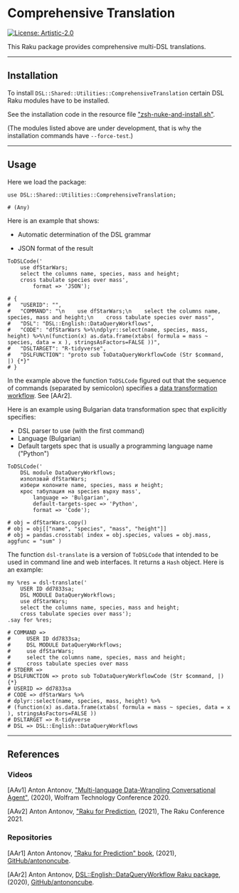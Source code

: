 # Comprehensive Translation

[![License: Artistic-2.0](https://img.shields.io/badge/License-Artistic%202.0-0298c3.svg)](https://opensource.org/licenses/Artistic-2.0)

This Raku package provides comprehensive multi-DSL translations.

-------

## Installation

To install 
`DSL::Shared::Utilities::ComprehensiveTranslation` 
certain DSL Raku modules have to be installed.

See the installation code in the resource file ["zsh-nuke-and-install.sh"](./resources/zsh-nuke-and-install.sh). 

(The modules listed above are under development, that is why the installation commands have `--force-test`.)

-------

## Usage

Here we load the package:

```perl6
use DSL::Shared::Utilities::ComprehensiveTranslation;
```
```
# (Any)
```

Here is an example that shows:

- Automatic determination of the DSL grammar

- JSON format of the result

```perl6
ToDSLCode('
    use dfStarWars;
    select the columns name, species, mass and height;
    cross tabulate species over mass', 
        format => 'JSON');
```
```
# {
#   "USERID": "",
#   "COMMAND": "\n    use dfStarWars;\n    select the columns name, species, mass and height;\n    cross tabulate species over mass",
#   "DSL": "DSL::English::DataQueryWorkflows",
#   "CODE": "dfStarWars %>%\ndplyr::select(name, species, mass, height) %>%\n(function(x) as.data.frame(xtabs( formula = mass ~ species, data = x ), stringsAsFactors=FALSE ))",
#   "DSLTARGET": "R-tidyverse",
#   "DSLFUNCTION": "proto sub ToDataQueryWorkflowCode (Str $command, |) {*}"
# }
```

In the example above the function `ToDSLCode` figured out that the sequence of commands (separated by semicolon)
specifies a 
[data transformation workflow](https://github.com/antononcube/Raku-DSL-English-DataQueryWorkflows). 
See [AAr2].

Here is an example using Bulgarian data transformation spec that explicitly specifies:

- DSL parser to use (with the first command)
- Language (Bulgarian)
- Default targets spec that is usually a programming language name ("Python") 

```perl6
ToDSLCode('
    DSL module DataQueryWorkflows;
    използвай dfStarWars;
    избери колоните name, species, mass и height;
    крос табулация на species върху mass', 
        language => 'Bulgarian',
        default-targets-spec => 'Python',
        format => 'Code');
```
```
# obj = dfStarWars.copy()
# obj = obj[["name", "species", "mass", "height"]]
# obj = pandas.crosstab( index = obj.species, values = obj.mass, aggfunc = "sum" )
```

The function `dsl-translate` is a version of `ToDSLCode` that intended to be used in 
command line and web interfaces. It returns a `Hash` object. Here is an example:

```perl6
my %res = dsl-translate('
    USER ID dd7833sa;
    DSL MODULE DataQueryWorkflows;
    use dfStarWars;
    select the columns name, species, mass and height;
    cross tabulate species over mass');
.say for %res;
```
```
# COMMAND => 
#     USER ID dd7833sa;
#     DSL MODULE DataQueryWorkflows;
#     use dfStarWars;
#     select the columns name, species, mass and height;
#     cross tabulate species over mass
# STDERR => 
# DSLFUNCTION => proto sub ToDataQueryWorkflowCode (Str $command, |) {*}
# USERID => dd7833sa
# CODE => dfStarWars %>%
# dplyr::select(name, species, mass, height) %>%
# (function(x) as.data.frame(xtabs( formula = mass ~ species, data = x ), stringsAsFactors=FALSE ))
# DSLTARGET => R-tidyverse
# DSL => DSL::English::DataQueryWorkflows
```

------

## References

### Videos

[AAv1] Anton Antonov,
["Multi-language Data-Wrangling Conversational Agent"](https://www.youtube.com/watch?v=pQk5jwoMSxs),
(2020),
Wolfram Technology Conference 2020.

[AAv2] Anton Antonov,
["Raku for Prediction](https://www.youtube.com/watch?v=frpCBjbQtnA),
(2021),
The Raku Conference 2021.

### Repositories

[AAr1] Anton Antonov,
["Raku for Prediction" book](https://github.com/antononcube/RakuForPrediction-book),
(2021),
[GitHub/antononcube](https://github.com/antononcube).

[AAr2] Anton Antonov,
[DSL::English::DataQueryWorkflow Raku package](https://github.com/antononcube/Raku-DSL-English-DataQueryWorkflows),
(2020),
[GitHub/antononcube](https://github.com/antononcube).

